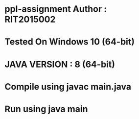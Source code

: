 # ppl-assignment Author : RIT2015002
# Tested On Windows 10 (64-bit)
# JAVA VERSION : 8 (64-bit)
# Compile using javac main.java 
# Run using java main
